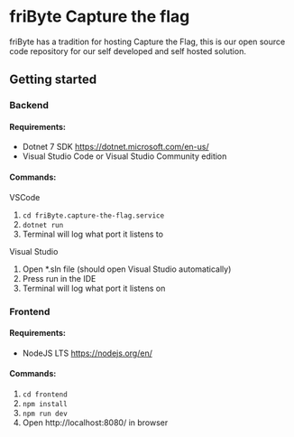 # friByte Capture the flag
friByte has a tradition for hosting Capture the Flag, this is our open source code repository for our self developed and self hosted solution.

## Getting started

### Backend

#### Requirements:

- Dotnet 7 SDK https://dotnet.microsoft.com/en-us/
- Visual Studio Code or Visual Studio Community edition

#### Commands:

VSCode
1. `cd friByte.capture-the-flag.service`
2. `dotnet run`
3. Terminal will log what port it listens to

Visual Studio
1. Open *.sln file (should open Visual Studio automatically)
2. Press run in the IDE
3. Terminal will log what port it listens on

### Frontend

#### Requirements:

- NodeJS LTS https://nodejs.org/en/

#### Commands:

1. `cd frontend`
2. `npm install`
3. `npm run dev`
4. Open http://localhost:8080/ in browser